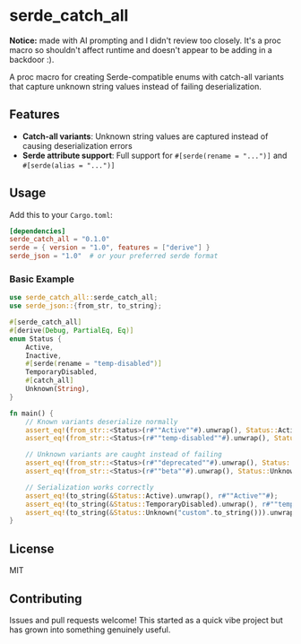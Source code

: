 # serde_catch_all

**Notice:** made with AI prompting and I didn't review too closely. It's a proc macro so shouldn't affect runtime and doesn't appear to be adding in a backdoor :).

A proc macro for creating Serde-compatible enums with catch-all variants that capture unknown string values instead of failing deserialization.

## Features

- **Catch-all variants**: Unknown string values are captured instead of causing deserialization errors
- **Serde attribute support**: Full support for `#[serde(rename = "...")]` and `#[serde(alias = "...")]`

## Usage

Add this to your `Cargo.toml`:

```toml
[dependencies]
serde_catch_all = "0.1.0"
serde = { version = "1.0", features = ["derive"] }
serde_json = "1.0"  # or your preferred serde format
```

### Basic Example

```rust
use serde_catch_all::serde_catch_all;
use serde_json::{from_str, to_string};

#[serde_catch_all]
#[derive(Debug, PartialEq, Eq)]
enum Status {
    Active,
    Inactive,
    #[serde(rename = "temp-disabled")]
    TemporaryDisabled,
    #[catch_all]
    Unknown(String),
}

fn main() {
    // Known variants deserialize normally
    assert_eq!(from_str::<Status>(r#""Active""#).unwrap(), Status::Active);
    assert_eq!(from_str::<Status>(r#""temp-disabled""#).unwrap(), Status::TemporaryDisabled);

    // Unknown variants are caught instead of failing
    assert_eq!(from_str::<Status>(r#""deprecated""#).unwrap(), Status::Unknown("deprecated".to_string()));
    assert_eq!(from_str::<Status>(r#""beta""#).unwrap(), Status::Unknown("beta".to_string()));

    // Serialization works correctly
    assert_eq!(to_string(&Status::Active).unwrap(), r#""Active""#);
    assert_eq!(to_string(&Status::TemporaryDisabled).unwrap(), r#""temp-disabled""#);
    assert_eq!(to_string(&Status::Unknown("custom".to_string())).unwrap(), r#""custom""#);
}
```

## License

MIT

## Contributing

Issues and pull requests welcome! This started as a quick vibe project but has grown into something genuinely useful.
